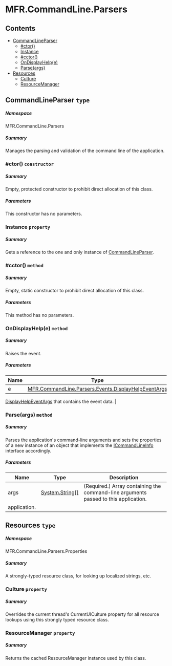 <a name='assembly'></a>
# MFR.CommandLine.Parsers

## Contents

- [CommandLineParser](#T-MFR-CommandLine-Parsers-CommandLineParser 'MFR.CommandLine.Parsers.CommandLineParser')
  - [#ctor()](#M-MFR-CommandLine-Parsers-CommandLineParser-#ctor 'MFR.CommandLine.Parsers.CommandLineParser.#ctor')
  - [Instance](#P-MFR-CommandLine-Parsers-CommandLineParser-Instance 'MFR.CommandLine.Parsers.CommandLineParser.Instance')
  - [#cctor()](#M-MFR-CommandLine-Parsers-CommandLineParser-#cctor 'MFR.CommandLine.Parsers.CommandLineParser.#cctor')
  - [OnDisplayHelp(e)](#M-MFR-CommandLine-Parsers-CommandLineParser-OnDisplayHelp-MFR-CommandLine-Parsers-Events-DisplayHelpEventArgs- 'MFR.CommandLine.Parsers.CommandLineParser.OnDisplayHelp(MFR.CommandLine.Parsers.Events.DisplayHelpEventArgs)')
  - [Parse(args)](#M-MFR-CommandLine-Parsers-CommandLineParser-Parse-System-String[]- 'MFR.CommandLine.Parsers.CommandLineParser.Parse(System.String[])')
- [Resources](#T-MFR-CommandLine-Parsers-Properties-Resources 'MFR.CommandLine.Parsers.Properties.Resources')
  - [Culture](#P-MFR-CommandLine-Parsers-Properties-Resources-Culture 'MFR.CommandLine.Parsers.Properties.Resources.Culture')
  - [ResourceManager](#P-MFR-CommandLine-Parsers-Properties-Resources-ResourceManager 'MFR.CommandLine.Parsers.Properties.Resources.ResourceManager')

<a name='T-MFR-CommandLine-Parsers-CommandLineParser'></a>
## CommandLineParser `type`

##### Namespace

MFR.CommandLine.Parsers

##### Summary

Manages the parsing and validation of the command line of the application.

<a name='M-MFR-CommandLine-Parsers-CommandLineParser-#ctor'></a>
### #ctor() `constructor`

##### Summary

Empty, protected constructor to prohibit direct allocation of this class.

##### Parameters

This constructor has no parameters.

<a name='P-MFR-CommandLine-Parsers-CommandLineParser-Instance'></a>
### Instance `property`

##### Summary

Gets a reference to the one and only instance of
[CommandLineParser](#T-MFR-CommandLine-Parsers-CommandLineParser 'MFR.CommandLine.Parsers.CommandLineParser').

<a name='M-MFR-CommandLine-Parsers-CommandLineParser-#cctor'></a>
### #cctor() `method`

##### Summary

Empty, static constructor to prohibit direct allocation of this class.

##### Parameters

This method has no parameters.

<a name='M-MFR-CommandLine-Parsers-CommandLineParser-OnDisplayHelp-MFR-CommandLine-Parsers-Events-DisplayHelpEventArgs-'></a>
### OnDisplayHelp(e) `method`

##### Summary

Raises the
[](#E-MFR-CommandLine-Parsers-CommandLineParser-DisplayHelp 'MFR.CommandLine.Parsers.CommandLineParser.DisplayHelp') event.

##### Parameters

| Name | Type | Description |
| ---- | ---- | ----------- |
| e | [MFR.CommandLine.Parsers.Events.DisplayHelpEventArgs](#T-MFR-CommandLine-Parsers-Events-DisplayHelpEventArgs 'MFR.CommandLine.Parsers.Events.DisplayHelpEventArgs') | A
[DisplayHelpEventArgs](#T-MFR-CommandLine-Parsers-Events-DisplayHelpEventArgs 'MFR.CommandLine.Parsers.Events.DisplayHelpEventArgs') that
contains the event data. |

<a name='M-MFR-CommandLine-Parsers-CommandLineParser-Parse-System-String[]-'></a>
### Parse(args) `method`

##### Summary

Parses the application's command-line arguments and sets the properties of a
new instance of an object that implements the
[ICommandLineInfo](#T-MFR-CommandLine-Models-Interfaces-ICommandLineInfo 'MFR.CommandLine.Models.Interfaces.ICommandLineInfo') interface
accordingly.

##### Parameters

| Name | Type | Description |
| ---- | ---- | ----------- |
| args | [System.String[]](http://msdn.microsoft.com/query/dev14.query?appId=Dev14IDEF1&l=EN-US&k=k:System.String[] 'System.String[]') | (Required.) Array containing the command-line arguments passed to this application.
application. |

<a name='T-MFR-CommandLine-Parsers-Properties-Resources'></a>
## Resources `type`

##### Namespace

MFR.CommandLine.Parsers.Properties

##### Summary

A strongly-typed resource class, for looking up localized strings, etc.

<a name='P-MFR-CommandLine-Parsers-Properties-Resources-Culture'></a>
### Culture `property`

##### Summary

Overrides the current thread's CurrentUICulture property for all
  resource lookups using this strongly typed resource class.

<a name='P-MFR-CommandLine-Parsers-Properties-Resources-ResourceManager'></a>
### ResourceManager `property`

##### Summary

Returns the cached ResourceManager instance used by this class.
